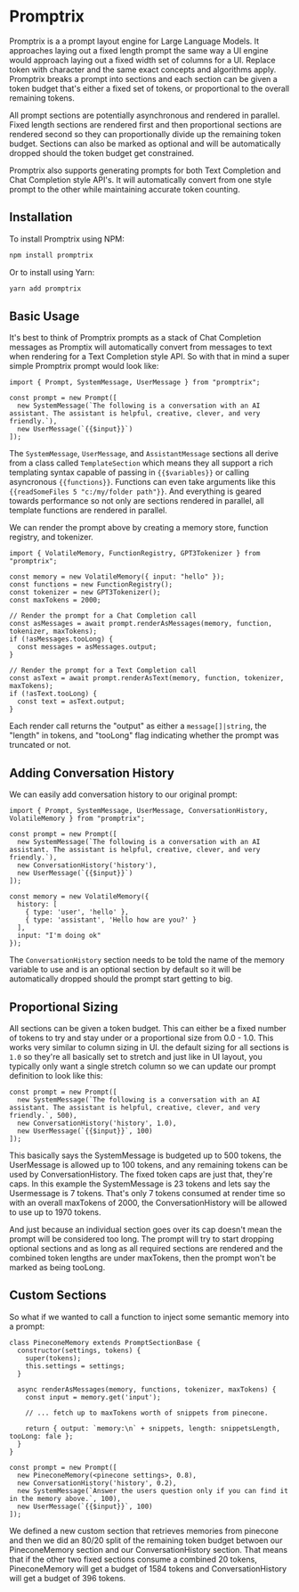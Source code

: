 # Promptrix
Promptrix is a a prompt layout engine for Large Language Models. It approaches laying out a fixed length prompt the same way a UI engine would approach laying out a fixed width set of columns for a UI. Replace token with character and the same exact concepts and algorithms apply. Promptrix breaks a prompt into sections and each section can be given a token budget that's either a fixed set of tokens, or proportional to the overall remaining tokens.

All prompt sections are potentially asynchronous and rendered in parallel. Fixed length sections are rendered first and then proportional sections are rendered second so they can proportionally divide up the remaining token budget. Sections can also be marked as optional and will be automatically dropped should the token budget get constrained.

Promptrix also supports generating prompts for both Text Completion and Chat Completion style API's. It will automatically convert from one style prompt to the other while maintaining accurate token counting.

## Installation
To install Promptrix using NPM:

```Bash
npm install promptrix
```

Or to install using Yarn:

```Bash
yarn add promptrix
```

## Basic Usage
It's best to think of Promptrix prompts as a stack of Chat Completion messages as Promptix will automatically convert from messages to text when rendering for a Text Completion style API. So with that in mind a super simple Promptrix prompt would look like:

```JS
import { Prompt, SystemMessage, UserMessage } from "promptrix";

const prompt = new Prompt([
  new SystemMessage(`The following is a conversation with an AI assistant. The assistant is helpful, creative, clever, and very friendly.`),
  new UserMessage(`{{$input}}`)
]);
```

The `SystemMessage`, `UserMessage`, and `AssistantMessage` sections all derive from a class called `TemplateSection` which means they all support a rich templating syntax capable of passing in `{{$variables}}` or calling asyncronous `{{functions}}`. Functions can even take arguments like this `{{readSomeFiles 5 "c:/my/folder path"}}`. And everything is geared towards performance so not only are sections rendered in parallel, all template functions are rendered in parallel.

We can render the prompt above by creating a memory store, function registry, and tokenizer.

```JS
import { VolatileMemory, FunctionRegistry, GPT3Tokenizer } from "promptrix";

const memory = new VolatileMemory({ input: "hello" });
const functions = new FunctionRegistry();
const tokenizer = new GPT3Tokenizer();
const maxTokens = 2000;

// Render the prompt for a Chat Completion call
const asMessages = await prompt.renderAsMessages(memory, function, tokenizer, maxTokens);
if (!asMessages.tooLong) {
  const messages = asMessages.output;
}

// Render the prompt for a Text Completion call
const asText = await prompt.renderAsText(memory, function, tokenizer, maxTokens);
if (!asText.tooLong) {
  const text = asText.output;
}
```

Each render call returns the "output" as either a `message[]|string`, the "length" in tokens, and "tooLong" flag indicating whether the prompt was truncated or not.

## Adding Conversation History
We can easily add conversation history to our original prompt:

```JS
import { Prompt, SystemMessage, UserMessage, ConversationHistory, VolatileMemory } from "promptrix";

const prompt = new Prompt([
  new SystemMessage(`The following is a conversation with an AI assistant. The assistant is helpful, creative, clever, and very friendly.`),
  new ConversationHistory('history'),
  new UserMessage(`{{$input}}`)
]);

const memory = new VolatileMemory({
  history: [
    { type: 'user', 'hello' },
    { type: 'assistant', 'Hello how are you?' }
  ],
  input: "I'm doing ok"
});

```

The `ConversationHistory` section needs to be told the name of the memory variable to use and is an optional section by default so it will be automatically dropped should the prompt start getting to big.

## Proportional Sizing
All sections can be given a token budget. This can either be a fixed number of tokens to try and stay under or a proportional size from 0.0 - 1.0. This works very similar to column sizing in UI. the default sizing for all sections is `1.0` so they're all basically set to stretch and just like in UI layout, you typically only want a single stretch column so we can update our prompt definition to look like this:

```JS
const prompt = new Prompt([
  new SystemMessage(`The following is a conversation with an AI assistant. The assistant is helpful, creative, clever, and very friendly.`, 500),
  new ConversationHistory('history', 1.0),
  new UserMessage(`{{$input}}`, 100)
]);
```

This basically says the SystemMessage is budgeted up to 500 tokens, the UserMessage is allowed up to 100 tokens, and any remaining tokens can be used by ConversationHistory. The fixed token caps are just that, they're caps. In this example the SystemMessage is 23 tokens and lets say the Usermessage is 7 tokens. That's only 7 tokens consumed at render time so with an overall maxTokens of 2000, the ConversationHistory will be allowed to use up to 1970 tokens.

And just because an individual section goes over its cap doesn't mean the prompt will be considered too long. The prompt will try to start dropping optional sections and as long as all required sections are rendered and the combined token lengths are under maxTokens, then the prompt won't be marked as being tooLong.

## Custom Sections
So what if we wanted to call a function to inject some semantic memory into a prompt:

```JS
class PineconeMemory extends PromptSectionBase {
  constructor(settings, tokens) {
    super(tokens);
    this.settings = settings;
  }

  async renderAsMessages(memory, functions, tokenizer, maxTokens) {
    const input = memory.get('input');

    // ... fetch up to maxTokens worth of snippets from pinecone.

    return { output: `memory:\n` + snippets, length: snippetsLength, tooLong: fale };
  }
}

const prompt = new Prompt([
  new PineconeMemory(<pinecone settings>, 0.8),
  new ConversationHistory('history', 0.2),
  new SystemMessage(`Answer the users question only if you can find it in the memory above.`, 100),
  new UserMessage(`{{$input}}`, 100)
]);
```

We defined a new custom section that retrieves memories from pinecone and then we did an 80/20 split of the remaining token budget betwoen our PineconeMemory section and our ConversationHistory section. That means that if the other two fixed sections consume a combined 20 tokens, PineconeMemory will get a budget of 1584 tokens and ConversationHistory will get a budget of 396 tokens.

